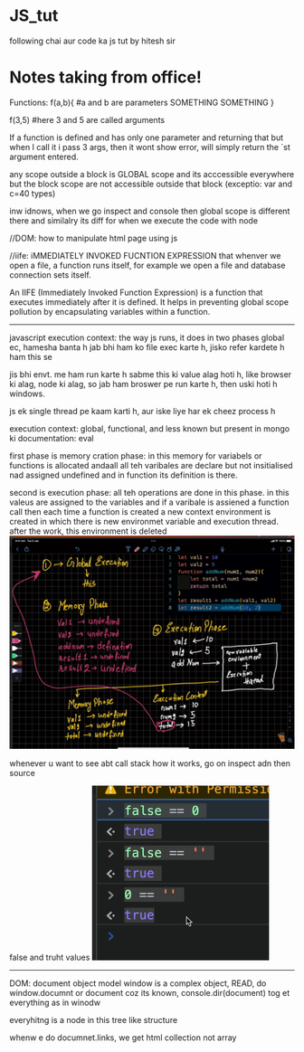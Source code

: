 # JS_tut
following chai aur code ka js tut by hitesh sir

# Notes taking from office!
Functions:
 f(a,b){ #a and b are parameters
    SOMETHING SOMETHING
 }

 f(3,5) #here 3 and 5 are called arguments

 If a function is defined and has only one parameter and returning that but when I call it i pass 3 args, then it wont show error, will simply return the `st argument entered.

 any scope outside a block is GLOBAL scope and its acccessible everywhere but the block scope are not accessible outside that block (exceptio: var and c=40 types)

inw idnows, when we go inspect and console then global scope is different there and similalry its diff for when we execute the code with node 

//DOM: how to manipulate html page using js  

//iife: iMMEDIATELY INVOKED FUCNTION EXPRESSION
that whenver we open a file, a function runs itself, for example we open a file and database connection sets itself. 

An IIFE (Immediately Invoked Function Expression) is a function that executes immediately after it is defined. It helps in preventing global scope pollution by encapsulating variables within a function.

***************************************
javascript execution context:
   the way js runs, it does in two phases
   global ec, hamesha banta h jab bhi ham ko file exec karte h, jisko refer kardete h ham this se

jis bhi envt. me ham run karte h sabme this ki value alag hoti h, like browser ki alag, node ki alag, so jab ham broswer pe run karte h, then uski hoti h windows.

js ek single thread pe kaam karti h, aur iske liye har ek cheez process h

execution context:
   global, functional, and less known but present in mongo ki documentation: eval

first phase is memory cration phase:
   in this memory for variabels or functions is allocated andaall
   all teh varibales are declare but not insitialised nad assigned undefined
   and in function its definition is there.   

second is execution phase: all teh operations are done in this phase.
   in this valeus are assigned to the variables
   and if a varibale is assiened a function call then each time a function is created a new context environment is created in which there is new environmet variable and execution thread.
   after the work, this environment is deleted
![ vid 25, 12:54](image-1.png)

whenever u want to see abt call stack how it works, go on inspect adn then source

false and truht values
![coparisng falsey values ](image-2.png)

------------------------
DOM: document object model
window is a complex object, READ, do window.documnt or document coz its known, console.dir(document) tog et everything as in winodw

everyhitng is a node in this tree like structure

whenw e do documnet.links, we get html collection not array
